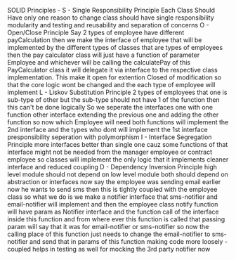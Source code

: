 SOLID Principles - 
S - Single Responsibility Principle
    Each Class Should Have only one reason to change
    class should have single responsibility
    modularity and testing and reusability and separation of concerns
O - Open/Close Principle
    Say 2 types of employee have different payCalculation then
    we make the interface of employee that will be implemented 
    by the different types of classes that are types of employees
    then the pay calculator class will just have a function of parameter Employee and whichever will be calling the calculatePay of this PayCalculator class it will delegate it via 
    interface to the respective class implementation.
    This make it open for extention
    Closed of modification so that the core logic wont be changed and the each type of employee will implement 
L - Liskov Substitution Principle
    2 types of employees that one is sub-type of other but the sub-type should not have 1 of the function then this can't be done logically
    So we seperate the interfaces 
    one with one function other interface extending the previous one and adding the other function so now which Employee will need both functions will implement the 2nd interface and the types who dont will implement the 1st interface
    presponsibility seperation with polymorphism
I - Interface Segregation Principle
    more interfaces better than single one cauz some functions of that interface might not be needed from the manager employee or contract employee so classes will implement the only logic that it implements
    cleaner interface and reduced coupling
D - Dependency Inversion Principle
    high level module should not depend on low level module 
    both should depend on abstraction or interfaces
    now say the employee was sending email earlier now he wants to send sms then this is tightly coupled with the employee class so what we do is we make a notifier interface that sms-notifier and email-notifier will implement and then the employee class notify function will have param as Notifier interface and the function call of the interface inside this function and from where ever this function is called that passing param will say that it was for email-notifier or sms-notifier
    so now the calling place of this function just needs to change the email-notifier to sms-notifier and send that in params of this function making code more loosely - coupled
    helps in testing as well for mocking the 3rd party notifier now
